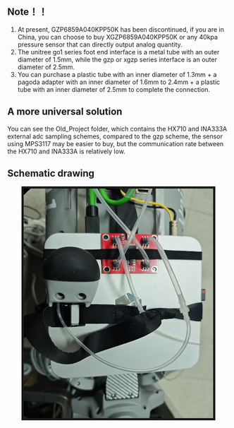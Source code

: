 ## Note！！
1. At present, GZP6859A040KPP50K has been discontinued,
   if you are in China, you can choose to buy XGZP6859A040KPP50K
   or any 40kpa pressure sensor that can directly output analog quantity.
2. The unitree go1 series foot end interface is a metal tube with an outer diameter of 1.5mm,
   while the gzp or xgzp series interface is an outer diameter of 2.5mm.
3. You can purchase a plastic tube with an inner diameter of 1.3mm + a pagoda adapter
   with an inner diameter of 1.6mm to 2.4mm + a plastic tube with an inner diameter of 2.5mm
   to complete the connection.
## A more universal solution
You can see the Old_Project folder, 
which contains the HX710 and INA333A external adc sampling schemes, 
compared to the gzp scheme, the sensor using MPS3117 may be easier to buy, 
but the communication rate between the HX710 and INA333A is relatively low.
## Schematic drawing
<p align = "center">
<img src="Schematic drawing.jpg" width = "430" height = "520" border="5" />
</p>

